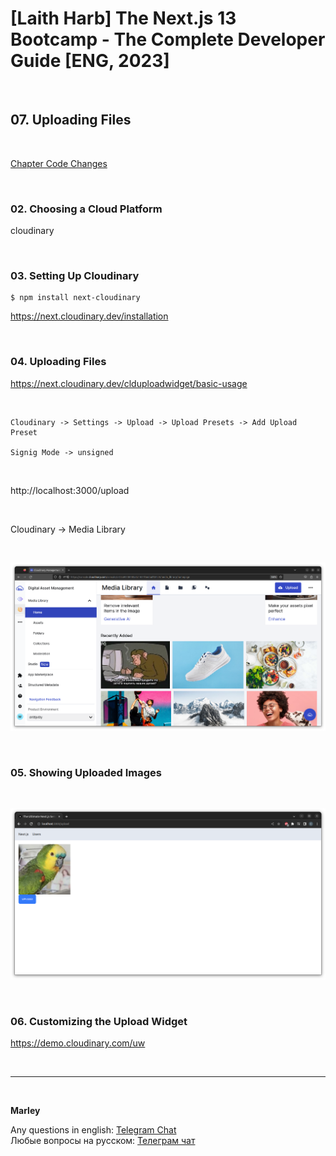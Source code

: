 # [Laith Harb] The Next.js 13 Bootcamp - The Complete Developer Guide [ENG, 2023]

<br/>

## 07. Uploading Files

<br/>

[Chapter Code Changes](https://github.com/webmakaka/Mastering-Next.js-13-with-TypeScript/pull/3)

<br/>

### 02. Choosing a Cloud Platform

cloudinary

<br/>

### 03. Setting Up Cloudinary

```
$ npm install next-cloudinary
```

https://next.cloudinary.dev/installation

<br/>

### 04. Uploading Files

https://next.cloudinary.dev/clduploadwidget/basic-usage

<br/>

```
Cloudinary -> Settings -> Upload -> Upload Presets -> Add Upload Preset

Signig Mode -> unsigned
```

<br/>

http://localhost:3000/upload

<br/>

Cloudinary -> Media Library

<br/>

![Application](/img/pic-ch07-img01.png?raw=true)

<br/>

### 05. Showing Uploaded Images

<br/>

![Application](/img/pic-ch07-img02.png?raw=true)

<br/>

### 06. Customizing the Upload Widget

https://demo.cloudinary.com/uw

<br/>

---

<br/>

**Marley**

Any questions in english: <a href="https://jsdev.org/chat/">Telegram Chat</a>  
Любые вопросы на русском: <a href="https://jsdev.ru/chat/">Телеграм чат</a>
